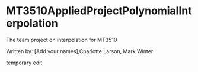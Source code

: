# MT3510AppliedProjectPolynomialInterpolation
 The team project on interpolation for MT3510


Written by:
[Add your names],Charlotte Larson, Mark Winter


temporary edit
